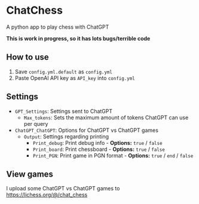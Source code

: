 # ChatChess
A python app to play chess with ChatGPT

**This is work in progress, so it has lots bugs/terrible code**

## How to use

1. Save `config.yml.default` as `config.yml`
2. Paste OpenAI API key as `API_key` into `config.yml`

## Settings
- `GPT_Settings`: Settings sent to ChatGPT
    - `Max_tokens`: Sets the maximum amount of tokens ChatGPT can use per query
- `ChatGPT_ChatGPT`: Options for ChatGPT vs ChatGPT games
    - `Output`: Settings regarding printing
        - `Print_debug`: Print debug info - **Options:** `true` / `false`
        - `Print_board`: Print chessboard - **Options:** `true` / `false`
        - `Print_PGN`: Print game in PGN format - **Options:** `true` / `end` / `false`
        
## View games

I upload some ChatGPT vs ChatGPT games to https://lichess.org/@/chat_chess
